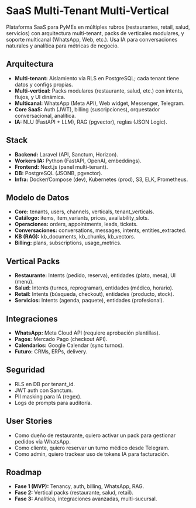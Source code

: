 # SaaS Multi-Tenant Multi-Vertical

Plataforma SaaS para PyMEs en múltiples rubros (restaurantes, retail, salud, servicios) con arquitectura multi-tenant, packs de verticales modulares, y soporte multicanal (WhatsApp, Web, etc.). Usa IA para conversaciones naturales y analítica para métricas de negocio.

## Arquitectura
- **Multi-tenant:** Aislamiento vía RLS en PostgreSQL; cada tenant tiene datos y configs propias.
- **Multi-vertical:** Packs modulares (restaurante, salud, etc.) con intents, flujos, y UI dinámica.
- **Multicanal:** WhatsApp (Meta API), Web widget, Messenger, Telegram.
- **Core SaaS:** Auth (JWT), billing (suscripciones), orquestador conversacional, analítica.
- **IA:** NLU (FastAPI + LLM), RAG (pgvector), reglas (JSON Logic).

## Stack
- **Backend:** Laravel (API, Sanctum, Horizon).
- **Workers IA:** Python (FastAPI, OpenAI, embeddings).
- **Frontend:** Next.js (panel multi-tenant).
- **DB:** PostgreSQL (JSONB, pgvector).
- **Infra:** Docker/Compose (dev), Kubernetes (prod), S3, ELK, Prometheus.

## Modelo de Datos
- **Core:** tenants, users, channels, verticals, tenant_verticals.
- **Catálogo:** items, item_variants, prices, availability_slots.
- **Operaciones:** orders, appointments, leads, tickets.
- **Conversaciones:** conversations, messages, intents, entities_extracted.
- **KB (RAG):** kb_documents, kb_chunks, kb_vectors.
- **Billing:** plans, subscriptions, usage_metrics.

## Vertical Packs
- **Restaurante:** Intents (pedido, reserva), entidades (plato, mesa), UI (menú).
- **Salud:** Intents (turnos, reprogramar), entidades (médico, horario).
- **Retail:** Intents (búsqueda, checkout), entidades (producto, stock).
- **Servicios:** Intents (agenda, paquete), entidades (profesional).

## Integraciones
- **WhatsApp:** Meta Cloud API (requiere aprobación plantillas).
- **Pagos:** Mercado Pago (checkout API).
- **Calendarios:** Google Calendar (sync turnos).
- **Futuro:** CRMs, ERPs, delivery.

## Seguridad
- RLS en DB por tenant_id.
- JWT auth con Sanctum.
- PII masking para IA (regex).
- Logs de prompts para auditoría.

## User Stories
- Como dueño de restaurante, quiero activar un pack para gestionar pedidos vía WhatsApp.
- Como cliente, quiero reservar un turno médico desde Telegram.
- Como admin, quiero trackear uso de tokens IA para facturación.

## Roadmap
- **Fase 1 (MVP):** Tenancy, auth, billing, WhatsApp, RAG.
- **Fase 2:** Vertical packs (restaurante, salud, retail).
- **Fase 3:** Analítica, integraciones avanzadas, multi-sucursal.
